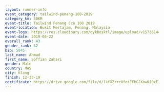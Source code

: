 ```yaml
--- 
layout: runner-info 
event_category: tailwind-penang-100-2019 
category_km: 50KM 
event-title: Tailwind Penang Eco 100 2019 
event-location: Bukit Mertajam, Penang, Malaysia 
event-logo: https://res.cloudinary.com/dykbosktl/image/upload/v1573614442/Logo/Logo_gqlzi3.jpg 
event-date: 2019-06-22 
overall_rank: 43
gender_rank: 32
bib: 5045
last_name: Ahmad
first_name: Soffian Zahari
gender: Male
country: MAS
city: Klang
finish: 12-33-19
certificate: https://drive.google.com/file/d/1kfXZrrcUfoiEFbGJXowOJ0xE1JA4LU/view?usp=sharing
--- 
```

